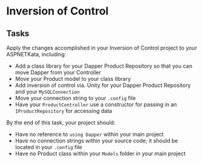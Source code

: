 # Inversion of Control

## Tasks

Apply the changes accomplished in your Inversion of Control project to your ASPNETKata, including:

* Add a class library for your Dapper Product Repository so that you can move Dapper from your Controller
* Move your Product model to your class library
* Add inversion of control via. Unity for your Dapper Product Repository and your `MySQLConnection`
* Move your connection string to your `.config` file
* Have your `ProductController` use a constructor for passing in an `IProductRepository` for accessing data

By the end of this task, your project should:

* Have no reference to `using Dapper` within your main project
* Have no connection strings within your source code; it should be located in your `.config` file
* Have no Product class within your `Models` folder in your main project
